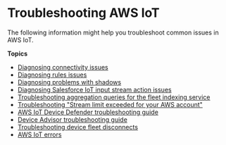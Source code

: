 # Troubleshooting AWS IoT<a name="iot_troubleshooting"></a>

The following information might help you troubleshoot common issues in AWS IoT\.

**Topics**
+ [Diagnosing connectivity issues](diagnosing-connectivity-issues.md)
+ [Diagnosing rules issues](diagnosing-rules.md)
+ [Diagnosing problems with shadows](diagnosing-shadows.md)
+ [Diagnosing Salesforce IoT input stream action issues](diagnosing-salesforce.md)
+ [Troubleshooting aggregation queries for the fleet indexing service](aggregation-troubleshooting.md)
+ [Troubleshooting "Stream limit exceeded for your AWS account"](ota-troubleshooting-stream-limit.md)
+ [AWS IoT Device Defender troubleshooting guide](device-defender-troubleshoot.md)
+ [Device Advisor troubleshooting guide](device-advisor-troubleshooting.md)
+ [Troubleshooting device fleet disconnects](ota-troubleshooting-fleet-disconnects.md)
+ [AWS IoT errors](iot-errors.md)